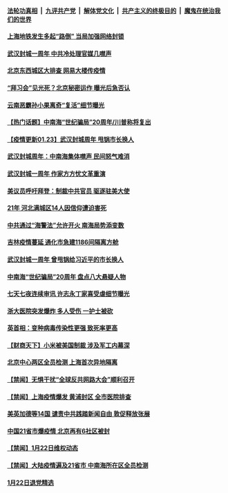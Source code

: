 

####  [法轮功真相](../../../../basic/blob/master/README.md?t=01240501) &nbsp;|&nbsp; [九评共产党](../../../../9ping.md/blob/master/README.md?t=01240501) &nbsp;|&nbsp; [解体党文化](../../../../jtdwh.md/blob/master/README.md?t=01240501)  &nbsp;|&nbsp; [共产主义的终极目的](../../../../gczydzjmd.md/blob/master/README.md?t=01240501) &nbsp;|&nbsp; [魔鬼在统治我们的世界](../../../../mgztzwmdsj.md/blob/master/README.md?t=01240501) 

#### [上海地铁发生多起“路倒” 当局加强网络封锁](../pages/prog204/a103038762.md?t=01240501) 

#### [武汉封城一周年 中共冷处理官媒几噤声](../pages/prog204/a103038685.md?t=01240501) 

#### [北京东西城区大排查 网易大楼传疫情](../pages/prog204/a103038647.md?t=01240501) 

#### [“拜习会”见光死？北京秘密运作 曝光后急否认](../pages/prog204/a103038585.md?t=01240501) 

#### [云南恶霸孙小果离奇“复活”细节曝光](../pages/prog204/a103038556.md?t=01240501) 

#### [【热门话题】中南海“世纪骗局”20周年/川普称将复出](../pages/prog204/a103038533.md?t=01240501) 

#### [【疫情更新01.23】武汉封城周年 甩锅市长换人](../pages/prog204/a103034335.md?t=01240501) 

#### [武汉封城周年：中南海集体噤声 民间怒气难消](../pages/prog204/a103038545.md?t=01240501) 

#### [武汉封城一周年 作家方方忧文革重演](../pages/prog204/a103038506.md?t=01240501) 

#### [美议员呼吁拜登：制裁中共官员 驱逐驻美大使](../pages/prog204/a103038475.md?t=01240501) 

#### [21年 河北满城区14人因信仰遭迫害死](../pages/prog204/a103038484.md?t=01240501) 

#### [中共通过“海警法”允许开火 南海局势添变数](../pages/prog204/a103038452.md?t=01240501) 

#### [吉林疫情蔓延 通化市急建1186间隔离方舱](../pages/prog204/a103038411.md?t=01240501) 

#### [武汉封城一周年 曾甩锅给习近平的市长换人](../pages/prog204/a103038408.md?t=01240501) 

#### [中南海“世纪骗局”20周年 盘点八大悬疑人物](../pages/prog204/a103038364.md?t=01240501) 

#### [七天七夜连续审讯 许志永丁家喜受虐细节曝光](../pages/prog204/a103038362.md?t=01240501) 

#### [浙大医院突发爆炸 多人受伤 一护士被砍](../pages/prog204/a103038349.md?t=01240501) 

#### [英首相：变种病毒传染性更强 致死率更高](../pages/prog204/a103038333.md?t=01240501) 



#### [【财商天下】小米被美国制裁 涉及军工内幕深](../pages/prog204/a103038276.md?t=01240501) 

#### [北京中心两区全员检测 上海首次异地隔离](../pages/prog204/a103038133.md?t=01240501) 

#### [【禁闻】无惧干扰“全球反共网路大会”顺利召开](../pages/prog204/a103037981.md?t=01240501) 

#### [【禁闻】上海疫情爆发 黄浦封区 全市医院排查](../pages/prog204/a103037963.md?t=01240501) 

#### [美英加德等14国 谴责中共践踏新闻自由 敦促释放张展](../pages/prog204/a103038106.md?t=01240501) 

#### [中国21省市爆疫情 北京再有6社区被封](../pages/prog204/a103038072.md?t=01240501) 


#### [【禁闻】1月22日维权动态](../pages/prog204/a103037958.md?t=01240501) 

#### [【禁闻】大陆疫情遍及21省市 中南海所在区全员检测](../pages/prog204/a103037961.md?t=01240501) 

#### [1月22日退党精选](../pages/prog204/a103037955.md?t=01240501) 


